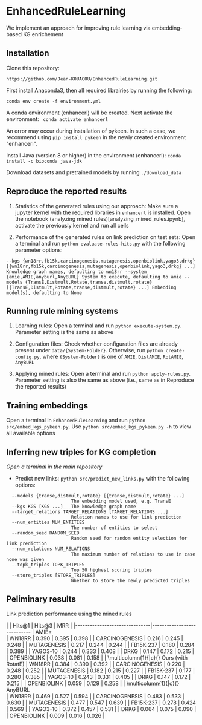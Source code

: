 # EnhancedRuleLearning
We implement an approach for improving rule learning via embedding-based KG enrichement


## Installation

Clone this repository:
```
https://github.com/Jean-KOUAGOU/EnhancedRuleLearning.git
```
First install Anaconda3, then all required librairies by running the following:
```
conda env create -f environment.yml
```
A conda environment (enhancerl) will be created. Next activate the environment:
``` conda activate enhancerl```

An error may occur during installation of pykeen. In such a case, we recommend using ```pip install pykeen``` in the newly created environment "enhancerl".


Install Java (version 8 or higher) in the environment (enhancerl): ```conda install -c bioconda java-jdk```


Download datasets and pretrained models by running `./download_data`


## Reproduce the reported results

1. Statistics of the generated rules using our approach:
 Make sure a jupyter kernel with the required libraries in `enhancerl` is installed. Open the notebook (analyzing mined rules)[analyzing_mined_rules.ipynb], activate the previously kernel and run all cells

2. Performance of the generated rules on link prediction on test sets:
 Open a terminal and run `python evaluate-rules-hits.py` with the following parameter options:
 
`
--kgs {wn18rr,fb15k,carcinogenesis,mutagenesis,openbiolink,yago3,drkg} [{wn18rr,fb15k,carcinogenesis,mutagenesis,openbiolink,yago3,drkg} ...]
                        Knowledge graph names, defaulting to wn18rr
--system {amie,AMIE,anyburl,AnyBURL}
                        System to execute, defaulting to amie
--models {TransE,Distmult,Rotate,transe,distmult,rotate} [{TransE,Distmult,Rotate,transe,distmult,rotate} ...]
                        Embedding model(s), defaulting to None
`

## Running rule mining systems 

1. Learning rules:
Open a terminal and run `python execute-system.py`. Parameter setting is the same as above

2. Configuration files:
Check whether configuration files are already present under `data/{System-Folder}`. Otherwise, run `python create-config.py`, where `{System-Folder}` is one of `AMIE`, `DistAMIE`, `RotAMIE`, `AnyBURL`

3. Applying mined rules:
Open a terminal and run `python apply-rules.py`. Parameter setting is also the same as above (i.e., same as in Reproduce the reported results)


## Training embeddings

Open a terminal in `EnhancedRuleLearning` and run `python src/embed_kgs_pykeen.py`. Use `python src/embed_kgs_pykeen.py -h` to view all available options


## Inferring new triples for KG completion

*Open a terminal in the main repository*

- Predict new links: ```python src/predict_new_links.py``` with the following options:

``` 
  --models {transe,distmult,rotate} [{transe,distmult,rotate} ...]
                        The embedding model used, e.g. TransE
  --kgs KGS [KGS ...]   The knowledge graph name
  --target_relations TARGET_RELATIONS [TARGET_RELATIONS ...]
                        Relation names to use for link prediction
  --num_entities NUM_ENTITIES
                        The number of entities to select
  --random_seed RANDOM_SEED
                        Random seed for random entity selection for link prediction
  --num_relations NUM_RELATIONS
                        The maximum number of relations to use in case none was given
  --topk_triples TOPK_TRIPLES
                        Top 50 highest scoring triples
  --store_triples [STORE_TRIPLES]
                        Whether to store the newly predicted triples
```

## Peliminary results

Link prediction performance using the mined rules

|                               | Hits@1  |  Hits@3 | MRR   |
|-------------------------------|----------------------------
|                                           AMIE+                   
| WN18RR                        | 0.390   | 0.395   | 0.398 |
| CARCINOGENESIS                | 0.216   | 0.245   | 0.248 |
| MUTAGENESIS                   | 0.217   | 0.244   | 0.244 |
| FB15K-237                     | 0.180   | 0.284   | 0.389 |
| YAGO3-10                      | 0.244   | 0.333   | 0.408 |
| DRKG                          | 0.147   | 0.172   | 0.215 |
| OPENBIOLINK                   | 0.038   | 0.081   | 0.158 |
| \multicolumn{1}{|c}{}                Ours (with RotatE) 
| WN18RR                        | 0.384   | 0.390   | 0.392 |
| CARCINOGENESIS                | 0.220   | 0.248   | 0.252 |
| MUTAGENESIS                   | 0.182   | 0.215   | 0.227 |
| FB15K-237                     | 0.177   | 0.280   | 0.385 |
| YAGO3-10                      | 0.243   | 0.331   | 0.405 |
| DRKG                          | 0.147   | 0.172   | 0.215 |
| OPENBIOLINK                   | 0.059   | 0.129   | 0.258 |
| \multicolumn{1}{|c}{}                   AnyBURL       
| WN18RR                        | 0.469   | 0.527   | 0.594 |
| CARCINOGENESIS                | 0.483   | 0.533   | 0.630 |
| MUTAGENESIS                   | 0.477   | 0.547   | 0.639 |
| FB15K-237                     | 0.278   | 0.424   | 0.569 |
| YAGO3-10                      | 0.372   | 0.457   | 0.531 |
| DRKG                          | 0.064   | 0.075   | 0.090 |
| OPENBIOLINK                   | 0.009   | 0.016   | 0.026 |
